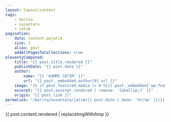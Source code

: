 ```yaml
---
layout: layout/content
tags:
    - berita
    - nusantara
    - jatim
pagination:
    data: content.pwjatim
    size: 1
    alias: post
    addAllPagesToCollections: true
eleventyComputed:
    title: "{{ post.title.rendered }}"
    publishDate: "{{ post.date }}"
    author:
        name: "{{ 'KAMMI JATIM' }}"
        url: "{{ post._embedded.author[0].url }}"
    image: "{% if post.featured_media != 0 %}{{ post._embedded['wp:featuredmedia'][0].source_url }}{% else %}{{ false }}{% endif %}"
    excerpt: "{{ post.excerpt.rendered | remove: '[&hellip;]' }}"
    origin: "{{ post.link }}"
permalink: "/berita/nusantara/jatim/{{ post.date | date: '%Y/%m' }}/{{ post.slug }}.html"
---
```

{{ post.content.rendered | replaceImgWithAmp }}